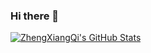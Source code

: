 ### Hi there 👋

[![ZhengXiangQi's GitHub Stats](https://github-readme-stats.vercel.app/api?username=zhengxiangqi&show_icons=true&theme=tokyonight)](https://github.com/zhengxiangqi)

<!--
- 🔭 I’m currently working on ...
- 🌱 I’m currently learning ...
- 👯 I’m looking to collaborate on ...
- 🤔 I’m looking for help with ...
- 💬 Ask me about ...
- 📫 How to reach me: ...
- 😄 Pronouns: ...
- ⚡ Fun fact: ...
-->
